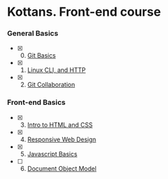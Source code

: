 # Kottans. Front-end course

### General Basics
- [x] 0. [Git Basics](task_git_basics)
- [x] 1. [Linux CLI, and HTTP](task_linux_cli)
- [x] 2. [Git Collaboration](task_git_collaboration)
### Front-end Basics
- [x] 3. [Intro to HTML and CSS](task_html_css_intro)
- [x] 4. [Responsive Web Design](task_responsive_web_design)
- [x] 5. [Javascript Basics](task_js_basics)
- [ ] 6. [Document Object Model](task_js_dom)
